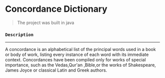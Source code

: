 # Concordance Dictionary

> The project was built in java 


### `Description `
---
A concordance is an alphabetical list of the principal words used in a book or body of work, listing every instance of each word with its immediate context. Concordances have been compiled only for works of special importance, such as the Vedas,Qur'an ,Bible,or the works of Shakespeare, James Joyce or classical Latin and Greek authors.






